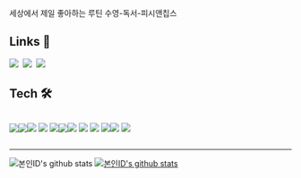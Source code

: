 세상에서 제일 좋아하는 루틴
수영-독서-피시앤칩스

## Links 👀 
<p>
  <a href="https://bomnamul.tistory.com/category/WIL"> 
     <img src="https://img.shields.io/badge/Tech%20Blog-20C997?style=flat-&logo=Vimeo&logoColor=white&link=https://velog.io/@edie_ko/"/></a>&nbsp
  <a href="https://bomnamul.tistory.com/category/TIL"><img src="https://img.shields.io/badge/TIL%20Blog-FFBF3B?style=flat-&logo=Bloglovin&logoColor=white&link=https://positiveko-til.vercel.app/"/></a>&nbsp
  <a href="mailto:hyungsup42134@gmail.com"><img src="https://img.shields.io/badge/Gmail-d14836?style=flat-&logo=Gmail&logoColor=white&link=edie.spark1er@gmail.com"/></a><br>
</p>

## Tech 🛠
<div style='display:flex; justifiy-content: center; align-items: center'>
<img src="https://img.shields.io/badge/Javascript-F7DF1E?style=for-the-badge&logo=JavaScript&logoColor=black"> <img src="https://img.shields.io/badge/react-61DAFB?style=for-the-badge&logo=react&logoColor=black"> 

<img src="https://img.shields.io/badge/amazonaws-232F3E?style=for-the-badge&logo=amazonaws&logoColor=white"> <img src="https://img.shields.io/badge/Amazon S3-569A31?style=for-the-badge&logo=amazonaws&logoColor=white"> <img src="https://img.shields.io/badge/firebase-FFCA28?style=for-the-badge&logo=firebase&logoColor=white">

<img src="https://img.shields.io/badge/socket.io-010101?style=for-the-badge&logo=socket.io&logoColor=white">
  
<img src="https://img.shields.io/badge/html5-E34F26?style=for-the-badge&logo=html5&logoColor=white"> <img src="https://img.shields.io/badge/css-1572B6?style=for-the-badge&logo=css3&logoColor=white">
<img src="https://img.shields.io/badge/fontawesome-339AF0?style=for-the-badge&logo=fontawesome&logoColor=white"> <img src="https://img.shields.io/badge/bootstrap-7952B3?style=for-the-badge&logo=bootstrap&logoColor=white">

  
<img src="https://img.shields.io/badge/github-181717?style=for-the-badge&logo=github&logoColor=white"> <img src="https://img.shields.io/badge/git-F05032?style=for-the-badge&logo=git&logoColor=white">
</div>

---

![본인ID's github stats](https://github-readme-stats.vercel.app/api?username=vennydev&show_icons=true)
[![본인ID's github stats](https://github-readme-stats.vercel.app/api/top-langs/?username=vennydev&show_icons=true&hide_border=true&title_color=004386&icon_color=004386&layout=compact)](https://github.com/vennydev)
   
